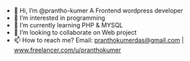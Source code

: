 - 👋 Hi, I’m @prantho-kumer A Frontend wordpress developer
- 👀 I’m interested in programming
- 🌱 I’m currently learning PHP & MYSQL
- 💞️ I’m looking to collaborate on Web project
- 📫 How to reach me? Email: pranthokumerdas@gmail.com | www.freelancer.com/u/pranthokumer

<!---
prantho-kumer/prantho-kumer is a ✨ special ✨ repository because its `README.md` (this file) appears on your GitHub profile.
You can click the Preview link to take a look at your changes.
--->
